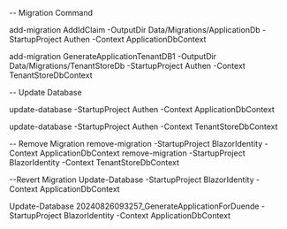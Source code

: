 -- Migration Command

add-migration AddIdClaim -OutputDir  Data/Migrations/ApplicationDb  -StartupProject Authen -Context ApplicationDbContext

add-migration GenerateApplicationTenantDB1 -OutputDir  Data/Migrations/TenantStoreDb  -StartupProject Authen -Context TenantStoreDbContext


-- Update Database

update-database -StartupProject Authen  -Context ApplicationDbContext

update-database -StartupProject Authen  -Context TenantStoreDbContext



-- Remove Migration
remove-migration  -StartupProject BlazorIdentity -Context ApplicationDbContext
remove-migration  -StartupProject BlazorIdentity -Context TenantStoreDbContext

--Revert Migration
Update-Database <tenmigration> -StartupProject BlazorIdentity  -Context ApplicationDbContext

Update-Database 20240826093257_GenerateApplicationForDuende -StartupProject BlazorIdentity  -Context ApplicationDbContext